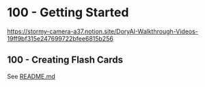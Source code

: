 # 100 - Getting Started

https://stormy-camera-a37.notion.site/DoryAI-Walkthrough-Videos-19ff9bf315e247699722bfee6815b256

## 100 - Creating Flash Cards

See [README.md](./100/README.md)
